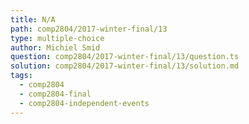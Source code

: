 ```yaml
---
title: N/A
path: comp2804/2017-winter-final/13
type: multiple-choice
author: Michiel Smid
question: comp2804/2017-winter-final/13/question.ts
solution: comp2804/2017-winter-final/13/solution.md
tags:
  - comp2804
  - comp2804-final
  - comp2804-independent-events
---
```

